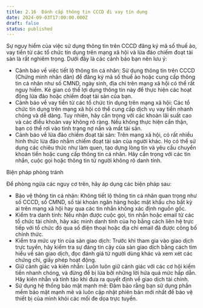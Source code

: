 ```yaml
---
title: 2.16  Đánh cắp thông tin CCCD đi vay tín dụng
date: 2024-09-03T17:00:00.000Z
draft: false
status: published
---
```


Sự nguy hiểm của việc sử dụng thông tin trên CCCD đăng ký mã số thuế ảo, vay tiền từ các tổ chức tín dụng trên mạng xã hội và lừa đảo chiếm đoạt tài sản là rất nghiêm trọng. Dưới đây là các cảnh báo bạn nên lưu ý:

* Cảnh báo về việc tiết lộ thông tin cá nhân: Sử dụng thông tin trên CCCD (Chứng minh nhân dân) để đăng ký mã số thuế ảo hoặc cung cấp thông tin cá nhân như số CMND, ngày sinh, địa chỉ trên mạng xã hội có thể rất nguy hiểm. Kẻ gian có thể lợi dụng thông tin này để thực hiện các hoạt động lừa đảo hoặc chiếm đoạt tài sản của bạn. 
* Cảnh báo về vay tiền từ các tổ chức tín dụng trên mạng xã hội: Các tổ chức tín dụng trên mạng xã hội có thể cung cấp dịch vụ vay tiền nhanh chóng và dễ dàng. Tuy nhiên, hãy cẩn trọng với các khoản lãi suất cao và các điều khoản vay không rõ ràng. Nếu không thực hiện cẩn thận, bạn có thể rơi vào tình trạng nợ nần và mất tài sản. 
* Cảnh báo về lừa đảo chiếm đoạt tài sản: Trên mạng xã hội, có rất nhiều hình thức lừa đảo nhằm chiếm đoạt tài sản của người khác. Họ có thể sử dụng các chiêu thức như làm quen, tạo dựng lòng tin và yêu cầu chuyển khoản tiền hoặc cung cấp thông tin cá nhân. Hãy cẩn trọng với các tin nhắn, cuộc gọi hoặc thông tin từ người không rõ danh tính. 

Biện pháp phòng tránh

Để phòng ngừa các nguy cơ trên, hãy áp dụng các biện pháp sau: 

* Bảo vệ thông tin cá nhân: Không tiết lộ thông tin cá nhân quan trọng như số CCCD, số CMND, số tài khoản ngân hàng hoặc mật khẩu cho bất kỳ ai trên mạng xã hội hay qua các tin nhắn không xác định nguồn gốc. 
* Kiểm tra danh tính: Nếu nhận được cuộc gọi, tin nhắn hoặc email từ các tổ chức tài chính, hãy xác minh danh tính của họ bằng cách liên hệ trực tiếp với tổ chức đó qua số điện thoại hoặc địa chỉ email đã được công bố chính thức. 
* Kiểm tra mức uy tín của sàn giao dịch: Trước khi tham gia vào giao dịch trực tuyến, hãy kiểm tra sự đáng tin cậy của sàn giao dịch bằng cách tìm hiểu về sàn giao dịch, đọc đánh giá từ người dùng khác và xem xét các chứng chỉ, giấy phép hoạt động. 
* Giữ cảnh giác và kiên nhẫn: Luôn luôn giữ cảnh giác với các cơ hội kiếm tiền nhanh chóng, và đừng để bị lừa bởi những lời hứa quá mức hấp dẫn. Hãy kiên nhẫn và tỉnh táo khi đưa ra quyết định về giao dịch tài chính. 
* Sử dụng hệ thống bảo mật mạnh mẽ: Đảm bảo rằng bạn sử dụng phần mềm bảo mật mạnh mẽ và luôn cập nhật phiên bản mới nhất để bảo vệ thiết bị của mình khỏi các mối đe dọa trực tuyến.
